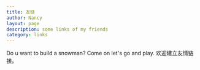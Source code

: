 ```yaml
---
title: 友链
author: Nancy
layout: page
description: some links of my friends
category: links
---
```


Do u want to build a snowman? Come on let's go and play. 欢迎建立友情链接。
